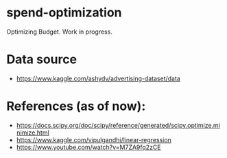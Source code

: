 # spend-optimization
Optimizing Budget. Work in progress.

# Data source

- https://www.kaggle.com/ashydv/advertising-dataset/data

# References (as of now):
- https://docs.scipy.org/doc/scipy/reference/generated/scipy.optimize.minimize.html
- https://www.kaggle.com/vipulgandhi/linear-regression
- https://www.youtube.com/watch?v=M7ZA9fq2zCE

